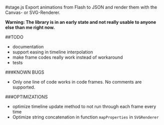 #stage.js
Export animations from Flash to JSON and render them with the Canvas- or SVG-Renderer.

**Warning: The library is in an early state and not really usable to anyone else than me right now.**

##TODO
- documentation
- support easing in timeline interpolation
- make frame codes really work instead of workaround
- tests

###KNOWN BUGS
- Only one line of code works in code frames. No comments are supported.

###OPTIMIZATIONS
- optimize timeline update method to not run through each frame every time
- Optimize string concatenation in function `mapProperties` in `SVGRenderer`
